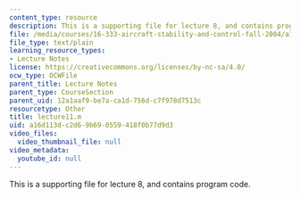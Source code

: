 ```yaml
---
content_type: resource
description: This is a supporting file for lecture 8, and contains program code.
file: /media/courses/16-333-aircraft-stability-and-control-fall-2004/a16d113dc2d69b690559418f0b77d9d3_lecture11.m
file_type: text/plain
learning_resource_types:
- Lecture Notes
license: https://creativecommons.org/licenses/by-nc-sa/4.0/
ocw_type: OCWFile
parent_title: Lecture Notes
parent_type: CourseSection
parent_uid: 12a1aaf9-be7a-ca1d-756d-c7f978d7513c
resourcetype: Other
title: lecture11.m
uid: a16d113d-c2d6-9b69-0559-418f0b77d9d3
video_files:
  video_thumbnail_file: null
video_metadata:
  youtube_id: null
---
```

This is a supporting file for lecture 8, and contains program code.